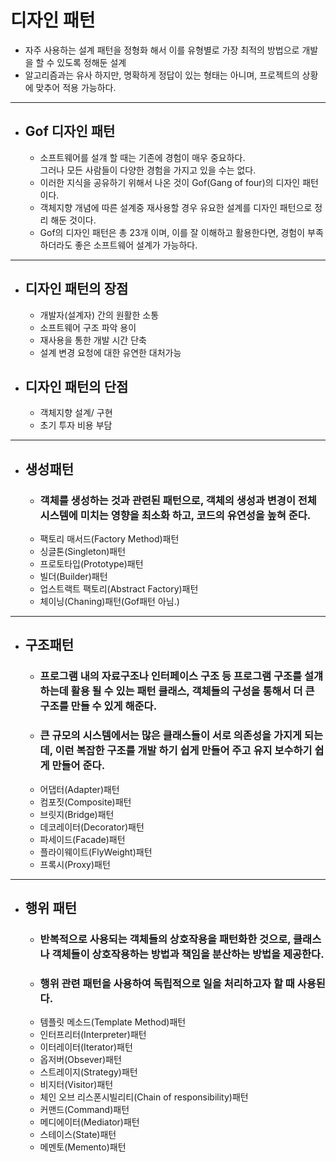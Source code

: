 # 디자인 패턴

- 자주 사용하는 설계 패턴을 정형화 해서 이를 유형별로 가장 최적의 방법으로 개발을 할 수 있도록 정해둔 설계
- 알고리즘과는 유사 하지만, 명확하게 정답이 있는 형태는 아니며, 프로젝트의 상황에 맞추어 적용 가능하다.
------------------
- ## Gof 디자인 패턴
    - 소프트웨어를 설걔 할 때는 기존에 경험이 매우 중요하다.  
    그러나 모든 사람들이 다양한 경험을 가지고 있을 수는 없다.
    - 이러한 지식을 공유하기 위해서 나온 것이 Gof(Gang of four)의 디자인 패턴이다.
    - 객체지향 개념에 따른 설계중 재사용할 경우 유요한 설계를 디자인 패턴으로 정리 해둔 것이다.
    - Gof의 디자인 패턴은 총 23개 이며, 이를 잘 이해하고 활용한다면, 경험이 부족하더라도 좋은 소프트웨어 설계가 가능하다.
-----------------------
- ## 디자인 패턴의 장점
    - 개발자(설계자) 간의 원활한 소통
    - 소프트웨어 구조 파악 용이
    - 재사용을 통한 개발 시간 단축
    - 설계 변경 요청에 대한 유연한 대처가능
- ## 디자인 패턴의 단점
    - 객체지향 설계/ 구현
    - 초기 투자 비용 부담
--------------------------------
- ## 생성패턴
    - ### 객체를 생성하는 것과 관련된 패턴으로, 객체의 생성과 변경이 전체 시스템에 미치는 영향을 최소화 하고, 코드의 유연성을 높혀 준다.
    - 팩토리 매서드(Factory Method)패턴
    - 싱글톤(Singleton)패턴
    - 프로토타입(Prototype)패턴
    - 빌더(Builder)패턴
    - 업스트랙트 팩토리(Abstract Factory)패턴
    - 체이닝(Chaning)패턴(Gof패턴 아님.)
---------------------------
- ## 구조패턴
    - ### 프로그램 내의 자료구조나 인터페이스 구조 등 프로그램 구조를 설걔하는데 활용 될 수 있는 패턴 클래스, 객체들의 구성을 통해서 더 큰 구조를 만들 수 있게 해준다.
    - ### 큰 규모의 시스템에서는 많은 클래스들이 서로 의존성을 가지게 되는데, 이런 복잡한 구조를 개발 하기 쉽게 만들어 주고 유지 보수하기 쉽게 만들어 준다.
    - 어댑터(Adapter)패턴
    - 컴포짓(Composite)패턴
    - 브릿지(Bridge)패턴
    - 데코레이터(Decorator)패턴
    - 파세이드(Facade)패턴
    - 플라이웨이트(FlyWeight)패턴
    - 프록시(Proxy)패턴
-----------------------------
- ## 행위 패턴
    - ### 반복적으로 사용되는 객체들의 상호작용을 패턴화한 것으로, 클래스나 객체들이 상호작용하는 방법과 책임을 분산하는 방법을 제공한다.
    - ### 행위 관련 패턴을 사용하여 독립적으로 일을 처리하고자 할 때 사용된다.
    - 템플릿 메소드(Template Method)패턴
    - 인터프리터(Interpreter)패턴
    - 이터레이터(Iterator)패턴
    - 옵저버(Obsever)패턴
    - 스트레이지(Strategy)패턴
    - 비지터(Visitor)패턴
    - 체인 오브 리스폰시빌리티(Chain of responsibility)패턴
    - 커맨드(Command)패턴
    - 메디에이터(Mediator)패턴
    - 스테이스(State)패턴
    - 메멘토(Memento)패턴